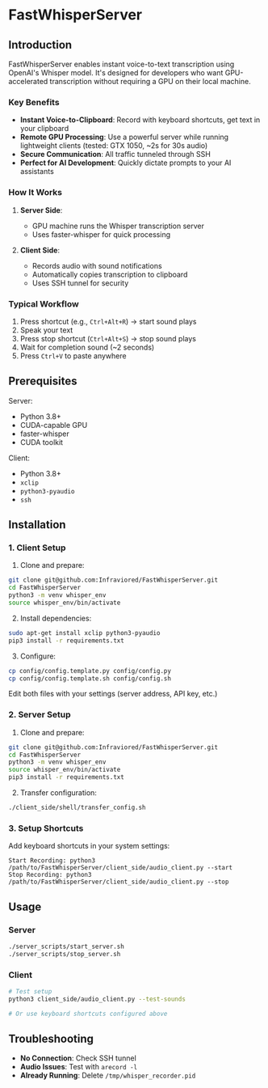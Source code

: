 # FastWhisperServer

## Introduction

FastWhisperServer enables instant voice-to-text transcription using OpenAI's Whisper model. It's designed for developers who want GPU-accelerated transcription without requiring a GPU on their local machine.

### Key Benefits

- **Instant Voice-to-Clipboard**: Record with keyboard shortcuts, get text in your clipboard
- **Remote GPU Processing**: Use a powerful server while running lightweight clients (tested: GTX 1050, ~2s for 30s audio)
- **Secure Communication**: All traffic tunneled through SSH
- **Perfect for AI Development**: Quickly dictate prompts to your AI assistants

### How It Works

1. **Server Side**: 
   - GPU machine runs the Whisper transcription server
   - Uses faster-whisper for quick processing

2. **Client Side**:
   - Records audio with sound notifications
   - Automatically copies transcription to clipboard
   - Uses SSH tunnel for security

### Typical Workflow

1. Press shortcut (e.g., `Ctrl+Alt+R`) → start sound plays
2. Speak your text
3. Press stop shortcut (`Ctrl+Alt+S`) → stop sound plays
4. Wait for completion sound (~2 seconds)
5. Press `Ctrl+V` to paste anywhere

## Prerequisites

Server:
- Python 3.8+
- CUDA-capable GPU
- faster-whisper
- CUDA toolkit

Client:
- Python 3.8+
- `xclip`
- `python3-pyaudio`
- `ssh`

## Installation

### 1. Client Setup

1. Clone and prepare:
```bash
git clone git@github.com:Infraviored/FastWhisperServer.git
cd FastWhisperServer
python3 -m venv whisper_env
source whisper_env/bin/activate
```

2. Install dependencies:
```bash
sudo apt-get install xclip python3-pyaudio
pip3 install -r requirements.txt
```

3. Configure:
```bash
cp config/config.template.py config/config.py
cp config/config.template.sh config/config.sh
```

Edit both files with your settings (server address, API key, etc.)

### 2. Server Setup

1. Clone and prepare:
```bash
git clone git@github.com:Infraviored/FastWhisperServer.git
cd FastWhisperServer
python3 -m venv whisper_env
source whisper_env/bin/activate
pip3 install -r requirements.txt
```

2. Transfer configuration:
```bash
./client_side/shell/transfer_config.sh
```

### 3. Setup Shortcuts

Add keyboard shortcuts in your system settings:
```
Start Recording: python3 /path/to/FastWhisperServer/client_side/audio_client.py --start
Stop Recording: python3 /path/to/FastWhisperServer/client_side/audio_client.py --stop
```

## Usage

### Server

```bash
./server_scripts/start_server.sh
./server_scripts/stop_server.sh
```

### Client

```bash
# Test setup
python3 client_side/audio_client.py --test-sounds

# Or use keyboard shortcuts configured above
```

## Troubleshooting

- **No Connection**: Check SSH tunnel
- **Audio Issues**: Test with `arecord -l`
- **Already Running**: Delete `/tmp/whisper_recorder.pid`
